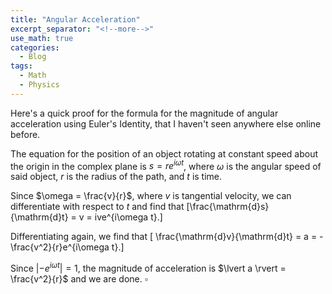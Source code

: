 ```yaml
---
title: "Angular Acceleration"
excerpt_separator: "<!--more-->"
use_math: true
categories:
  - Blog
tags:
  - Math
  - Physics
---
```


Here's a quick proof for the formula for the magnitude of angular 
acceleration using Euler's Identity, that I haven't seen anywhere
else online before.

<!--more-->

The equation for the position of an object rotating at constant 
speed about the origin in the complex plane is $s = re^{i\omega t}$, 
where $\omega$ is the angular speed of said object, $r$ is the radius
of the path, and $t$ is time.

Since $\omega = \frac{v}{r}$, where $v$ is tangential velocity,
we can differentiate with respect to $t$ and find that
\[\frac{\mathrm{d}s}{\mathrm{d}t} = v = ive^{i\omega t}.\]

Differentiating again, we find that
\[ \frac{\mathrm{d}v}{\mathrm{d}t} = a = -\frac{v^2}{r}e^{i\omega t}.\]

Since $\lvert -e^{i\omega t}\rvert = 1$, the magnitude of 
acceleration is $\lvert a \rvert = \frac{v^2}{r}$ and we are done. 
$\square$

